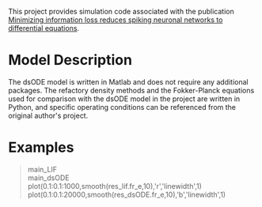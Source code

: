 This project provides simulation code associated with the publication
[Minimizing information loss reduces spiking neuronal networks to differential equations](https://arxiv.org/abs/2411.14801).

# Model Description
The dsODE model is written in Matlab and does not require any additional packages. The refactory density methods and the Fokker-Planck equations used for comparison with the dsODE model in the project are written in Python, and specific operating conditions can be referenced from the original author's project.

# Examples
> main_LIF  
> main_dsODE  
> plot(0.1:0.1:1000,smooth(res_lif.fr_e,10),'r','linewidth',1)  
> plot(0.1:0.1:20000,smooth(res_dsODE.fr_e,10),'b','linewidth',1)  
